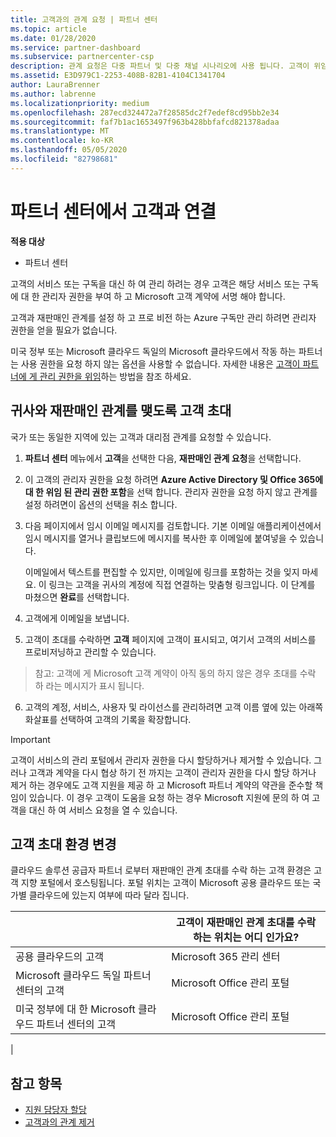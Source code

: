 ```yaml
---
title: 고객과의 관계 요청 | 파트너 센터
ms.topic: article
ms.date: 01/28/2020
ms.service: partner-dashboard
ms.subservice: partnercenter-csp
description: 관계 요청은 다중 파트너 및 다중 채널 시나리오에 사용 됩니다. 고객이 위임 된 관리자 권한을 제거 하 고 프로 비전 또는 지원을 제공 하기 위해 복원 해야 하는 경우에도 유용 합니다.
ms.assetid: E3D979C1-2253-408B-82B1-4104C1341704
author: LauraBrenner
ms.author: labrenne
ms.localizationpriority: medium
ms.openlocfilehash: 287ecd324472a7f28585dc2f7edef8cd95bb2e34
ms.sourcegitcommit: faf7b1ac1653497f963b428bbfafcd821378adaa
ms.translationtype: MT
ms.contentlocale: ko-KR
ms.lasthandoff: 05/05/2020
ms.locfileid: "82798681"
---
```

# <a name="connect-with-customers-in-partner-center"></a>파트너 센터에서 고객과 연결

**적용 대상**

-  파트너 센터

고객의 서비스 또는 구독을 대신 하 여 관리 하려는 경우 고객은 해당 서비스 또는 구독에 대 한 관리자 권한을 부여 하 고 Microsoft 고객 계약에 서명 해야 합니다.

고객과 재판매인 관계를 설정 하 고 프로 비전 하는 Azure 구독만 관리 하려면 관리자 권한을 얻을 필요가 없습니다.

미국 정부 또는 Microsoft 클라우드 독일의 Microsoft 클라우드에서 작동 하는 파트너는 사용 권한을 요청 하지 않는 옵션을 사용할 수 없습니다. 자세한 내용은 [고객이 파트너에 게 관리 권한을 위임](https://docs.microsoft.com/partner-center/customers_revoke_admin_privileges)하는 방법을 참조 하세요.


## <a name="invite-a-customer-to-establish-a-reseller-relationship-with-you"></a>귀사와 재판매인 관계를 맺도록 고객 초대

국가 또는 동일한 지역에 있는 고객과 대리점 관계를 요청할 수 있습니다.

1.  **파트너 센터** 메뉴에서 **고객**을 선택한 다음, **재판매인 관계 요청**을 선택합니다.

2.  이 고객의 관리자 권한을 요청 하려면 **Azure Active Directory 및 Office 365에 대 한 위임 된 관리 권한 포함**을 선택 합니다. 관리자 권한을 요청 하지 않고 관계를 설정 하려면이 옵션의 선택을 취소 합니다. 

3.  다음 페이지에서 임시 이메일 메시지를 검토합니다. 기본 이메일 애플리케이션에서 임시 메시지를 열거나 클립보드에 메시지를 복사한 후 이메일에 붙여넣을 수 있습니다. 

    이메일에서 텍스트를 편집할 수 있지만, 이메일에 링크를 포함하는 것을 잊지 마세요. 이 링크는 고객을 귀사의 계정에 직접 연결하는 맞춤형 링크입니다. 이 단계를 마쳤으면 **완료**를 선택합니다.

3.  고객에게 이메일을 보냅니다.

5.  고객이 초대를 수락하면 **고객** 페이지에 고객이 표시되고, 여기서 고객의 서비스를 프로비저닝하고 관리할 수 있습니다.

>참고: 고객에 게 Microsoft 고객 계약이 아직 동의 하지 않은 경우 초대를 수락 하 라는 메시지가 표시 됩니다. 
 
6.  고객의 계정, 서비스, 사용자 및 라이선스를 관리하려면 고객 이름 옆에 있는 아래쪽 화살표를 선택하여 고객의 기록을 확장합니다.


> [!IMPORTANT]  
> 고객이 서비스의 관리 포털에서 관리자 권한을 다시 할당하거나 제거할 수 있습니다. 그러나 고객과 계약을 다시 협상 하기 전 까지는 고객이 관리자 권한을 다시 할당 하거나 제거 하는 경우에도 고객 지원을 제공 하 고 Microsoft 파트너 계약의 약관을 준수할 책임이 있습니다. 이 경우 고객이 도움을 요청 하는 경우 Microsoft 지원에 문의 하 여 고객을 대신 하 여 서비스 요청을 열 수 있습니다.

## <a name="changes-to-the-customer-invitation-experience"></a>고객 초대 환경 변경

클라우드 솔루션 공급자 파트너 로부터 재판매인 관계 초대를 수락 하는 고객 환경은 고객 지향 포털에서 호스팅됩니다. 포털 위치는 고객이 Microsoft 공용 클라우드 또는 국가별 클라우드에 있는지 여부에 따라 달라 집니다. 

|  | 고객이 재판매인 관계 초대를 수락 하는 위치는 어디 인가요? |
|---------|---------
| 공용 클라우드의 고객 | Microsoft 365 관리 센터 |
| Microsoft 클라우드 독일 파트너 센터의 고객 | Microsoft Office 관리 포털 |
| 미국 정부에 대 한 Microsoft 클라우드 파트너 센터의 고객 | Microsoft Office 관리 포털 |
|

## <a name="see-also"></a>참고 항목

- [지원 담당자 할당](assign-support-contacts.md)
- [고객과의 관계 제거](remove-a-relationship.md)
